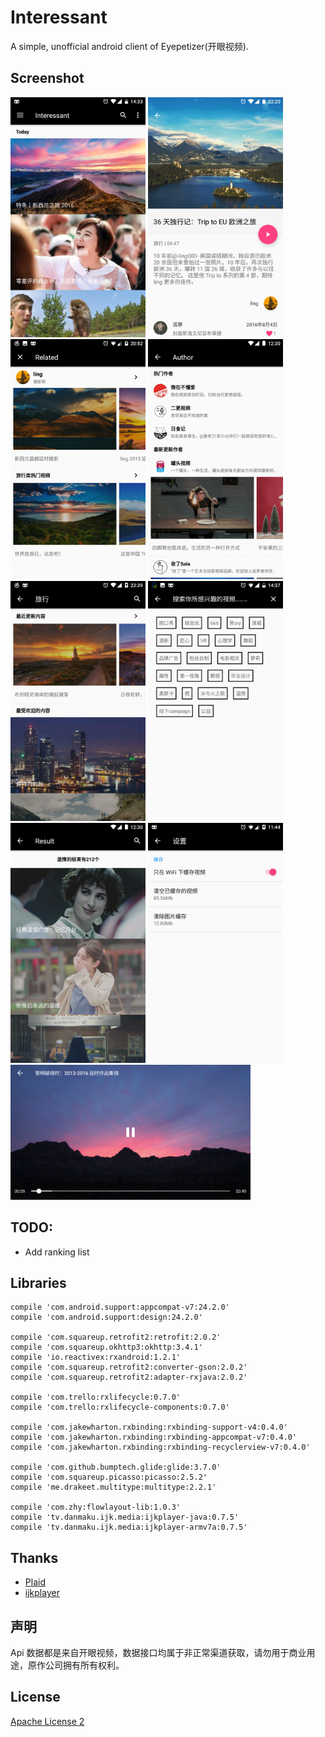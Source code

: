 # Interessant
A simple, unofficial android client of Eyepetizer(开眼视频).

## Screenshot
<img src="screenshot/Screenshot_20161126-143303.png" width="216" height="384"> <img src="screenshot/Screenshot_20161205-222100.png" width="216" height="384"> <img src="screenshot/Screenshot_20161130-205250.png" width="216" height="384">
<img src="screenshot/Screenshot_20161222-212949.png" width="216" height="384"> <img src="screenshot/Screenshot_20161129-233940.png" width="216" height="384"> <img src="screenshot/Screenshot_20161126-143729.png" width="216" height="384">
<img src="screenshot/Screenshot_20161222-213726.png" width="216" height="384"> <img src="screenshot/Screenshot_20170323-114432.png" width="216" height="384">
<img src="screenshot/Screenshot_20161222-213802.png" width="384" height="216">

## TODO:
 * Add ranking list

## Libraries
```
compile 'com.android.support:appcompat-v7:24.2.0'
compile 'com.android.support:design:24.2.0'

compile 'com.squareup.retrofit2:retrofit:2.0.2'
compile 'com.squareup.okhttp3:okhttp:3.4.1'
compile 'io.reactivex:rxandroid:1.2.1'
compile 'com.squareup.retrofit2:converter-gson:2.0.2'
compile 'com.squareup.retrofit2:adapter-rxjava:2.0.2'

compile 'com.trello:rxlifecycle:0.7.0'
compile 'com.trello:rxlifecycle-components:0.7.0'

compile 'com.jakewharton.rxbinding:rxbinding-support-v4:0.4.0'
compile 'com.jakewharton.rxbinding:rxbinding-appcompat-v7:0.4.0'
compile 'com.jakewharton.rxbinding:rxbinding-recyclerview-v7:0.4.0'

compile 'com.github.bumptech.glide:glide:3.7.0'
compile 'com.squareup.picasso:picasso:2.5.2'
compile 'me.drakeet.multitype:multitype:2.2.1'

compile 'com.zhy:flowlayout-lib:1.0.3'
compile 'tv.danmaku.ijk.media:ijkplayer-java:0.7.5'
compile 'tv.danmaku.ijk.media:ijkplayer-armv7a:0.7.5'
```
## Thanks
* [Plaid](https://github.com/nickbutcher/plaid)
* [ijkplayer](https://github.com/Bilibili/ijkplayer)

## 声明
Api 数据都是来自开眼视频，数据接口均属于非正常渠道获取，请勿用于商业用途，原作公司拥有所有权利。

## License
[Apache License 2](https://github.com/Assassinss/Interessant/blob/master/LICENSE)
